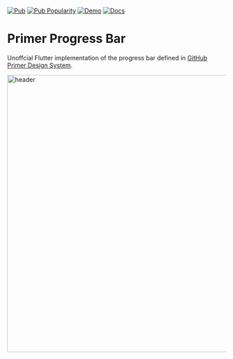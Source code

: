[![Pub](https://img.shields.io/pub/v/primer_progress_bar.svg?logo=flutter&color=blue)](https://pub.dev/packages/primer_progress_bar) [![Pub Popularity](https://img.shields.io/pub/popularity/primer_progress_bar)](https://pub.dev/packages/primer_progress_bar) [![Demo](https://img.shields.io/badge/Demo-try%20it%20on%20web-blueviolet)](https://fujidaiti.github.io/primer_progress_bar/#/) [![Docs](https://img.shields.io/badge/-API%20Reference-orange)](https://pub.dev/documentation/primer_progress_bar/latest/)


# Primer Progress Bar

Unoffcial Flutter implementation of the progress bar defined in [GitHub Primer Design System](https://primer.style/design/components/progress-bar).

<img width="640" alt="header" src="https://github.com/fujidaiti/fms/assets/68946713/335d78ff-bade-44c7-9efc-d8b838ca4651">
